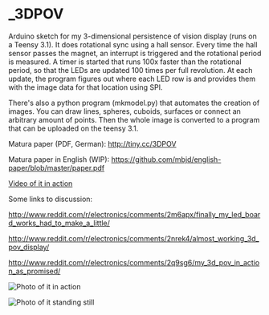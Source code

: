 _3DPOV
======

Arduino sketch for my 3-dimensional persistence of vision display (runs on a Teensy 3.1). It does rotational sync using a hall sensor. Every time the hall sensor passes the magnet, an interrupt is triggered and the rotational period is measured. A timer is started that runs 100x faster than the rotational period, so that the LEDs are updated 100 times per full revolution. At each update, the program figures out where each LED row is and provides them with the image data for that location using SPI.

There's also a python program (mkmodel.py) that automates the creation of images. You can draw lines, spheres, cuboids, surfaces or connect an arbitrary amount of points. Then the whole image is converted to a program that can be uploaded on the teensy 3.1.

Matura paper (PDF, German): http://tiny.cc/3DPOV

Matura paper in English (WIP): https://github.com/mbjd/english-paper/blob/master/paper.pdf

[Video of it in action](https://www.youtube.com/watch?v=bCETWNgBxbI)

Some links to discussion:

http://www.reddit.com/r/electronics/comments/2m6apx/finally_my_led_board_works_had_to_make_a_little/

http://www.reddit.com/r/electronics/comments/2nrek4/almost_working_3d_pov_display/

http://www.reddit.com/r/electronics/comments/2q9sg6/my_3d_pov_in_action_as_promised/

![Photo of it in action](http://imgur.com/weyXNIT.jpg)

![Photo of it standing still](http://imgur.com/SMb0HIS.jpg)
